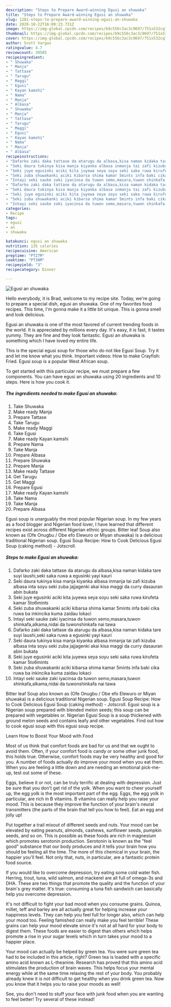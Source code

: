```yaml
---
description: "Steps to Prepare Award-winning Egusi an shuwaka"
title: "Steps to Prepare Award-winning Egusi an shuwaka"
slug: 1281-steps-to-prepare-award-winning-egusi-an-shuwaka
date: 2020-10-22T16:09:23.731Z
image: https://img-global.cpcdn.com/recipes/b9c556c3ac3c9697/751x532cq70/egusi-an-shuwaka-recipe-main-photo.jpg
thumbnail: https://img-global.cpcdn.com/recipes/b9c556c3ac3c9697/751x532cq70/egusi-an-shuwaka-recipe-main-photo.jpg
cover: https://img-global.cpcdn.com/recipes/b9c556c3ac3c9697/751x532cq70/egusi-an-shuwaka-recipe-main-photo.jpg
author: Scott Vargas
ratingvalue: 4.7
reviewcount: 39505
recipeingredient:
- " Shuwaka"
- " Manja"
- " Tattase"
- " Tarugu"
- " Maggi"
- " Egusi"
- " Kayan kamshi"
- " Nama"
- " Manja"
- " Albasa"
- " Shuwaka"
- " Manja"
- " Tattase"
- " Tarugu"
- " Maggi"
- " Egusi"
- " Kayan kamshi"
- " Nama"
- " Manja"
- " Albasa"
recipeinstructions:
- "Dafarko zaki daka tattase da atarugu da albasa,kisa naman kidaka tare suyi laushi,seki saka ruwa a egusinki yayi kauri"
- "Seki daura tukinya kisa manja kiyanka albasa inmanja tai zafi kizuba albasa inta soyu seki zuba jajjagenki akai kisa maggi da curry dasauran abin bukata"
- "Seki juye egusinki aciki kita juyewa seya soyu seki saka ruwa kirufeta kamar 5to6mints"
- "Seki zuba shuwakanki aciki kibarsa shima kamar 5mints infa baki cika ruwa ba inkincika kuma zaidau lokaci"
- "Intayi seki sauke zaki iyacinsa da tuwon semo,masara,tuwon shinkafa,alkama,nidai da tuwonshinkafa nai tawa"
- "Dafarko zaki daka tattase da atarugu da albasa,kisa naman kidaka tare suyi laushi,seki saka ruwa a egusinki yayi kauri"
- "Seki daura tukinya kisa manja kiyanka albasa inmanja tai zafi kizuba albasa inta soyu seki zuba jajjagenki akai kisa maggi da curry dasauran abin bukata"
- "Seki juye egusinki aciki kita juyewa seya soyu seki saka ruwa kirufeta kamar 5to6mints"
- "Seki zuba shuwakanki aciki kibarsa shima kamar 5mints infa baki cika ruwa ba inkincika kuma zaidau lokaci"
- "Intayi seki sauke zaki iyacinsa da tuwon semo,masara,tuwon shinkafa,alkama,nidai da tuwonshinkafa nai tawa"
categories:
- Recipe
tags:
- egusi
- an
- shuwaka

katakunci: egusi an shuwaka 
nutrition: 135 calories
recipecuisine: American
preptime: "PT27M"
cooktime: "PT30M"
recipeyield: "3"
recipecategory: Dinner

---
```



![Egusi an shuwaka](https://img-global.cpcdn.com/recipes/b9c556c3ac3c9697/751x532cq70/egusi-an-shuwaka-recipe-main-photo.jpg)

Hello everybody, it is Brad, welcome to my recipe site. Today, we're going to prepare a special dish, egusi an shuwaka. One of my favorites food recipes. This time, I'm gonna make it a little bit unique. This is gonna smell and look delicious.

Egusi an shuwaka is one of the most favored of current trending foods in the world. It is appreciated by millions every day. It's easy, it is fast, it tastes yummy. They are fine and they look fantastic. Egusi an shuwaka is something which I have loved my entire life.

This is the special egusi soup for those who do not like Egusi Soup. Try it and let me know what you think. Important videos: How to make Crayfish: Fried. Egusi soup is a popular West African soup.


To get started with this particular recipe, we must prepare a few components. You can have egusi an shuwaka using 20 ingredients and 10 steps. Here is how you cook it.

<!--inarticleads1-->

##### The ingredients needed to make Egusi an shuwaka:

1. Take  Shuwaka
1. Make ready  Manja
1. Prepare  Tattase
1. Take  Tarugu
1. Make ready  Maggi
1. Take  Egusi
1. Make ready  Kayan kamshi
1. Prepare  Nama
1. Take  Manja
1. Prepare  Albasa
1. Prepare  Shuwaka
1. Prepare  Manja
1. Make ready  Tattase
1. Get  Tarugu
1. Get  Maggi
1. Prepare  Egusi
1. Make ready  Kayan kamshi
1. Take  Nama
1. Take  Manja
1. Prepare  Albasa


Egusi soup is unarguably the most popular Nigerian soup. In my few years as a food blogger and Nigerian food lover, I have learned that different recipes exist across different Nigerian ethnic groups. Bitter leaf Soup also known as (Ofe Onugbu / Obe efo Elewuro or Miyan shuwaka) is a delicious traditional Nigerian soup. Egusi Soup Recipe: How to Cook Delicious Egusi Soup (caking method) - Jotscroll. 

<!--inarticleads2-->

##### Steps to make Egusi an shuwaka:

1. Dafarko zaki daka tattase da atarugu da albasa,kisa naman kidaka tare suyi laushi,seki saka ruwa a egusinki yayi kauri
1. Seki daura tukinya kisa manja kiyanka albasa inmanja tai zafi kizuba albasa inta soyu seki zuba jajjagenki akai kisa maggi da curry dasauran abin bukata
1. Seki juye egusinki aciki kita juyewa seya soyu seki saka ruwa kirufeta kamar 5to6mints
1. Seki zuba shuwakanki aciki kibarsa shima kamar 5mints infa baki cika ruwa ba inkincika kuma zaidau lokaci
1. Intayi seki sauke zaki iyacinsa da tuwon semo,masara,tuwon shinkafa,alkama,nidai da tuwonshinkafa nai tawa
1. Dafarko zaki daka tattase da atarugu da albasa,kisa naman kidaka tare suyi laushi,seki saka ruwa a egusinki yayi kauri
1. Seki daura tukinya kisa manja kiyanka albasa inmanja tai zafi kizuba albasa inta soyu seki zuba jajjagenki akai kisa maggi da curry dasauran abin bukata
1. Seki juye egusinki aciki kita juyewa seya soyu seki saka ruwa kirufeta kamar 5to6mints
1. Seki zuba shuwakanki aciki kibarsa shima kamar 5mints infa baki cika ruwa ba inkincika kuma zaidau lokaci
1. Intayi seki sauke zaki iyacinsa da tuwon semo,masara,tuwon shinkafa,alkama,nidai da tuwonshinkafa nai tawa


Bitter leaf Soup also known as (Ofe Onugbu / Obe efo Elewuro or Miyan shuwaka) is a delicious traditional Nigerian soup. Egusi Soup Recipe: How to Cook Delicious Egusi Soup (caking method) - Jotscroll. Egusi soup is a Nigerian soup prepared with blended melon seeds; this soup can be prepared with vegetables or. Nigerian Egusi Soup is a soup thickened with ground melon seeds and contains leafy and other vegetables. Find out how to cook egusi soup with this egusi soup recipe. 

Learn How to Boost Your Mood with Food


Most of us think that comfort foods are bad for us and that we ought to avoid them. Often, if your comfort food is candy or some other junk food, this holds true. Otherwise, comfort foods may be very healthy and good for you. A number of foods actually do improve your mood when you eat them. When you are feeling a little down and are needing an emotional pick-me-up, test out some of these.

Eggs, believe it or not, can be truly terrific at dealing with depression. Just be sure that you don't get rid of the yolk. When you want to cheer yourself up, the egg yolk is the most important part of the egg. Eggs, the egg yolk in particular, are rich in B vitamins. B vitamins can really help you raise your mood. This is because they improve the function of your brain's neural transmitters (the parts of the brain that tell you how to feel). Eat an egg and jolly up!

Put together a trail mixout of different seeds and nuts. Your mood can be elevated by eating peanuts, almonds, cashews, sunflower seeds, pumpkin seeds, and so on. This is possible as these foods are rich in magnesium which promotes serotonin production. Serotonin is known as the "feel good" substance that our body produces and it tells your brain how you should be feeling all the time. The more of this chemical in your brain, the happier you'll feel. Not only that, nuts, in particular, are a fantastic protein food source.

If you would like to overcome depression, try eating some cold water fish. Herring, trout, tuna, wild salmon, and mackerel are all full of omega-3s and DHA. These are two things that promote the quality and the function of your brain's grey matter. It's true: consuming a tuna fish sandwich can basically help you overcome depression. 

It's not difficult to fight your bad mood when you consume grains. Quinoa, millet, teff and barley are all actually great for helping increase your happiness levels. They can help you feel full for longer also, which can help your mood too. Feeling famished can really make you feel terrible! These grains can help your mood elevate since it's not at all hard for your body to digest them. These foods are easier to digest than others which helps promote a rise in your sugar levels which in turn takes your mood to a happier place.

Your mood can actually be helped by green tea. You were sure green tea had to be included in this article, right? Green tea is loaded with a specific amino acid known as L-theanine. Research has proved that this amino acid stimulates the production of brain waves. This helps focus your mental energy while at the same time relaxing the rest of your body. You probably already knew it is not difficult to get healthy when you drink green tea. Now you know that it helps you to raise your moods as well!

See, you don't need to stuff your face with junk food when you are wanting to feel better! Try several of these instead!

